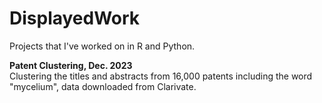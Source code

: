 # DisplayedWork
Projects that I've worked on in R and Python.

**Patent Clustering, Dec. 2023**  
Clustering the titles and abstracts from 16,000 patents including the word "mycelium", data downloaded from Clarivate.
